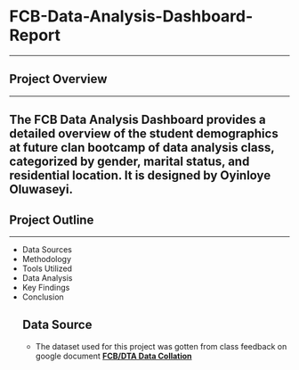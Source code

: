 # FCB-Data-Analysis-Dashboard-Report
---
## Project Overview
---

The FCB Data Analysis Dashboard provides a detailed overview of the student demographics at future clan bootcamp of data analysis class, categorized by gender, marital status, and residential location. It is designed by Oyinloye Oluwaseyi.
---- 
## Project Outline
---
- Data Sources
- Methodology
- Tools Utilized
- Data Analysis
- Key Findings
- Conclusion
  ## Data Source
  - The dataset used for this project was gotten from class feedback on google document  **[FCB/DTA Data Collation](https://docs.google.com/spreadsheets/d/1slHSvA-UtOkseFsfuJJZiOL222vusWt6xEbFOXYxElQ/edit?usp=drivesdk)**
